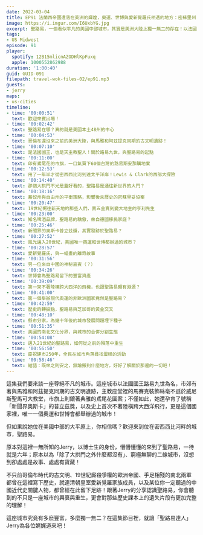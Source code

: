 ```yaml
---
date: 2022-03-04
title: EP91 法蘭西帝國遺落在美洲的輝煌，奧運、世博與愛新覺羅氏相遇的地方：密蘇里州．聖路易 ft. Jerry
image: https://i.imgur.com/I6UxbYG.jpg
excerpt: 聖路易，一個看似平凡的美國中部城市，其實是美洲大陸上獨一無二的存在！以法國國王路易九世為名，市郊有著與馬雅和阿茲提克同期的古文明遺跡，不只曾經同年舉辦奧運和世博，更孕育了號稱「新聞界奧斯卡」的普立茲獎，以及史上首次不著陸橫跨大西洋飛行。跟著聖路易達人Jerry一起來認識這座充滿故事的美洲城市吧！
tags:
- US Midwest
episode: 91
player:
  spotify: 12B15mlicnAZODHlKpFuxq
  apple: 1000552862988
duration: '1:00:40'
guid: GUID-091
filepath: travel-wok-files-02/ep91.mp3
guests:
- jerry
maps:
- us-cities
timeline:
- time: '00:00:51'
  text: 歡迎來賓出場！
- time: '00:02:42'
  text: 聖路易在哪？真的就是美國本土48州的中心
- time: '00:04:53'
  text: 哥倫布還沒來之前的美洲大陸，與馬雅和阿茲提克同期的古文明遺跡！
- time: '00:07:10'
  text: 是法國國王，也是天主教聖人！關於路易九世，與聖路易的起點
- time: '00:11:00'
  text: 印有鳶尾花的市旗，一口氣買下60個台灣的路易斯安那購地案
- time: '00:12:53'
  text: 用了一年半才從密西西比河到達太平洋岸！Lewis & Clark的西部大探險
- time: '00:14:40'
  text: 那個大拱門不光是蓋好看的，聖路易是通往新世界的大門？
- time: '00:18:16'
  text: 蓄奴州與自由州的平衡策略，影響後來歷史的密蘇里妥協案
- time: '00:20:47'
  text: 19世紀嚮往新天地的那些人們，賣五金賣到變大地主的亨利先生
- time: '00:23:00'
  text: 知名啤酒品牌，聖路易的驕傲，來自德國移民家庭？
- time: '00:25:46'
  text: 新聞界的奧斯卡普立茲獎，其實發跡於聖路易？
- time: '00:27:52'
  text: 風光邁入20世紀，美國唯一奧運和世博都辦過的城市？
- time: '00:28:57'
  text: 愛新覺羅氏，與一幅畫的離奇故事
- time: '00:31:56'
  text: 另一位來自中國的神秘嘉賓（？）
- time: '00:34:26'
  text: 世博會為聖路易留下的豐富資產
- time: '00:39:09'
  text: 第一架不著陸橫跨大西洋的飛機，也跟聖路易頗有淵源？
- time: '00:41:00'
  text: 第一個舉辦現代奧運的非歐洲國家竟然是聖路易？
- time: '00:42:59'
  text: 歷史的轉捩點，聖路易與芝加哥的黃金交叉
- time: '00:48:10'
  text: 縣市分家，為幾十年後的城市發展問題埋下種子
- time: '00:51:35'
  text: 美國的南北文化分界，與城市的合併分割生態
- time: '00:54:08'
  text: 邁入21世紀的聖路易，如何從之前的殞落中重生
- time: '00:56:50'
  text: 慶祝建市250年，全民在城市角落尋找蛋糕的活動
- time: '00:58:46'
  text: 結語：既來之則安之，無論搬到什麼地方，好好了解關於那邊的一切吧！
---
```

這集我們要來談一座尊絕不凡的城市。這座城市以法國國王路易九世為名，市郊有著與馬雅和阿茲提克同期的古文明遺跡，主教座堂裡的馬賽克裝飾絲毫不遜於威尼斯聖馬可大教堂，市旗上則鑲著典雅的鳶尾花圖案；不僅如此，她還孕育了號稱「新聞界奧斯卡」的普立茲獎，以及史上首次不著陸橫跨大西洋飛行，更是這個國家裡，唯一一個奧運和世博會都舉辦過的城市！

但如果說她位在美國中部的大平原上，你相信嗎？歡迎來到位在密西西比河畔的城市，聖路易。

原本對這裡一無所知的Jerry，以博士生的身份，懵懵懂懂的來到了聖路易，一待就是六年；原本以為「除了大拱門之外什麼都沒有」、窮極無聊的二線城市，沒想到卻處處是故事、處處有寶藏！

不只前哥倫布時代的古文明、19世紀廝殺爭權的歐洲帝國、手足相殘的南北兩軍都曾在這裡寫下歷史，就連清朝皇室愛新覺羅家族成員，以及某位你一定聽過的中國近代史關鍵人物，都曾經在此留下足跡！跟著Jerry的分享認識聖路易，你會聽到的不只是一座城市的興衰與重生，更會對那些歷史課本上的遺失片段有更加完整的理解！

這座城市究竟有多麽豐富，多麼獨一無二？在這集節目裡，就讓「聖路易達人」Jerry為各位娓娓道來吧！
